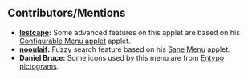 ## Contributors/Mentions

- **[lestcape](https://github.com/lestcape):** Some advanced features on this applet are based on his [Configurable Menu applet](https://github.com/lestcape/Configurable-Menu) applet.
- **[nooulaif](https://github.com/nooulaif):** Fuzzy search feature based on his [Sane Menu](https://cinnamon-spices.linuxmint.com/applets/view/258) applet.
- **Daniel Bruce:** Some icons used by this menu are from [Entypo pictograms](www.entypo.com).
